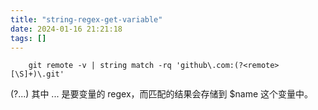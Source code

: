 ```yaml
---
title: "string-regex-get-variable"
date: 2024-01-16 21:21:18
tags: []
---
```

```
    git remote -v | string match -rq 'github\.com:(?<remote>[\S]+)\.git'
```

(?<name>...) 其中 ... 是要变量的 regex，而匹配的结果会存储到 $name 这个变量中。

